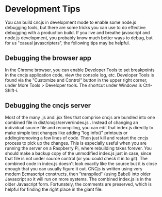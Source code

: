 # Development Tips

You can build cncjs in development mode to enable some node.js debugging tools, but there are some tricks you can use to do effective debugging with a production build. If you live and breathe javascript and node.js development, you probably know much better ways to debug, but for us "casual javascripters", the following tips may be helpful.

## Debugging the browser app
In the Chrome browser, you can enable Developer Tools to set breakpoints in the cncjs application code, view the console log, etc.  Developer Tools is found via the "Customize and Control" button in the upper right corner, under More Tools > Developer tools.  The shortcut under Windows is Ctrl-Shift-i.

## Debugging the cncjs server
Most of the many .js and .jsx files that comprise cncjs are bundled into one combined file in dist/cncjs/server/index.js .  Instead of changing an individual source file and recompiling, you can edit that index.js directly to make simple test changes like adding "log.info()" printouts or adding/removing a few lines of code. Then just kill and restart the cncjs process to pick up the changes.  This is especially useful when you are running the server on a Raspberry Pi, where rebuilding takes forever.  You should make a backup copy of the unmodified index.js just in case, since that file is not under source control (or you could check it in to git).
The combined code in index.js doesn't look exactly like the source but it is close enough that you can usually figure it out.  CNCjs is written using very modern Ecmascript constructs, then "transpiled" (using Babel) into older Javascript so it will run on more systems.  The combined index.js is in the older Javascript form.  Fortunately, the comments are preserved, which is helpful for finding the right place in the giant file.
